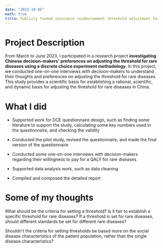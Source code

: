 ```yaml
---
date: "2023-10-05"
math: true
title: Publicly funded insurance reimbursement threshold adjustment for rare diseases---an equity-based approach among decision-makers
---
```


# **Project Description**

From March to June 2023, I participated in a research project **investigating Chinese decision-makers' preferences on adjusting the threshold for rare diseases using a discrete choice experiment methodology**. In this project, we conducted one-on-one interviews with decision-makers to understand their thoughts and preferences on adjusting the threshold for rare diseases. This study provides a scientific basis for establishing a rational, scientific, and dynamic basis for adjusting the threshold for rare diseases in China.

# **What I did**

-   Supported work for DCE questionnaire design, such as finding some literature to support the study, calculating some key numbers used in the questionnaire, and checking the validity

-   Conducted the pilot study, revised the questionnaire, and made the final version of the questionnaire

-   Conducted some one-on-one interviews with decision-makers regarding their willingness to pay for a QALY for rare diseases

-   Supported data analysis work, such as data cleaning

-   Compiled and composed the detailed report

# **Some of my thoughts**

What should be the criteria for setting a threshold? Is it fair to establish a specific threshold for rare diseases? If a threshold is set for rare diseases, should different standards be set for different rare diseases?

Shouldn't the criteria for setting thresholds be based more on the social disease characteristics of the patient population, rather than the single disease characteristics?
